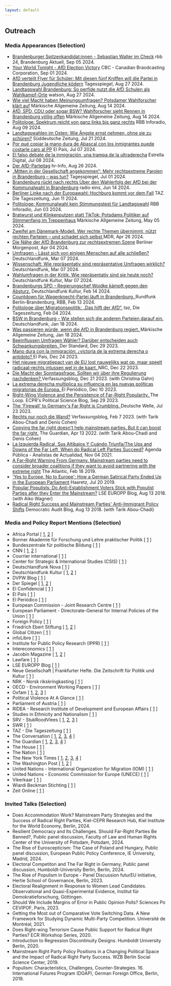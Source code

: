 ```yaml
---
layout: default
---
```

<h2>Outreach</h2>


<h3>Media Appearances (Selection)</h3>

<ul>

<li><a href= "https://www.rbb-online.de/brandenburgaktuell/archiv/20240905_1930/5.html">Brandenburger Spitzenkandidat:innen - Sebastian Walter im Check</a> <it>rbb 24, Brandenburg Aktuell</it>, Sep 05 2024.</li>

<li><a href= "https://www.cbc.ca/listen/live-radio/1-8-your-world-tonight">Your World Tonight - AfD Election Victory</a> <it>CBC - Canadian Braodcasting Corporation</it>, Sep 01 2024.</li>

<li><a href= "https://www.tagesspiegel.de/potsdam/brandenburg/afd-verteilt-flyer-fur-schuler-mit-diesen-funf-kniffen-will-die-partei-in-brandenburg-jugendliche-kodern-12245951.html">AfD verteilt Flyer für Schüler: Mit diesen fünf Kniffen will die Partei in Brandenburg Jugendliche ködern</a> <it>Tagesspiegel</it>, Aug 27 2024.</li>

<li><a href= "https://politik.watson.de/politik/inland/128134084-brandenburg-landtagswahl-so-perfide-nutzt-die-afd-schulen-als-wahlkampf-orte">
Landtagswahl Brandenburg: So perfide nutzt die AfD Schulen als Wahlkampf-Orte</a> <it>watson</it>, Aug 27 2024.</li>

<li><a href= "https://www.maz-online.de/brandenburg/einfluss-von-umfragen-auf-die-landtagswahl-in-brandenburg-forscher-klaert-auf-YJ4UFV5QSJFZLEOOLUCVDRNRKA.html">Wie viel Macht haben Meinungsumfragen? Potsdamer Wahlforscher klärt auf</a> <it>Märkische Allgemeine Zeitung</it>, Aug 14 2024.</li>

<li><a href= "https://www.maz-online.de/brandenburg/afd-spd-cdu-oder-bsw-wahlforscher-sieht-landtagswahl-in-brandenburg-voellig-offen-3ALRGBPPFZDLXHQ27MTYHSEA3Y.html">AfD, SPD, CDU oder sogar BSW? Wahlforscher sieht Rennen in Brandenburg völlig offen</a> <it>Märkische Allgemeine Zeitung</it>, Aug 14 2024.</li>

<li><a href= "https://www.inforadio.de/rubriken/interviews/2024/08/09/brandenburg-landeswahlausschuss-wahl-parteien.html">Politologe: Spektrum reicht von ganz links bis ganz rechts</a> <it>RBB Inforadio</it>, Aug 09 2024.</li>

<li><a href= "https://www.sueddeutsche.de/politik/landtagswahl-sachsen-thueringen-afd-migration-lux.Hs42cDs7DicwDHjgn9p8C8">Landtagswahlen im Osten: Wie Ängste ernst nehmen, ohne sie zu schüren?</a> <it>Süddeutsche Zeitung</it>, Jul 21 2024.</li>

<li><a href= "https://elpais.com/espana/2024-07-07/por-que-copiar-la-mano-dura-de-abascal-con-los-inmigrantes-puede-costarle-caro-al-pp.html">Por qué copiar la mano dura de Abascal con los inmigrantes puede costarle caro al PP</a> <it>El País</it>, Jul 07 2024.</li>

<li><a href= "https://www.estrelladigital.es/opinion/20240708/el-falso-debate-de-la-inmigracion-una-trampa-de-la-ultraderecha/">El falso debate de la inmigración, una trampa de la ultraderecha</a> <it>Estrella Digital</it>, Jul 08 2024.</li>

<li><a href= "">Der AfD-Parteitag</a> <it>hr-Info</it>, Aug 26 2024.</li>

<li><a href= "https://www.tagesspiegel.de/potsdam/brandenburg/mitten-in-der-gesellschaft-angekommen-mehr-rechtsextreme-parolen-in-brandenburg--was-tun-11888417.html">„Mitten in der Gesellschaft angekommen“: Mehr rechtsextreme Parolen in Brandenburg – was tun?</a> <it>Tagesspiegel</it>, Jul 01 2024.</li>

<li><a href= "https://www.radioeins.de/programm/sendungen/die_schoene_woche/_/wahlerfolg-der-afd-bei-der-kommunalwahl-in-brandenburg.html">Brandenburg rückt nach rechts Über den Wahlerfolg der AfD bei der Kommunalwahl in Brandenburg</a> <it>radio eins</it>, Jun 14 2024.</li>

<li><a href= "https://taz.de/Berliner-Linke-nach-der-Europawahl/!6013456/">Berliner Linke nach der Europawahl: Hochburg kommt vor dem Fall</a> <it>TAZ. Die Tageszeitung</it>, Jun 11 2024.</li>

<li><a href= "https://www.ardaudiothek.de/episode/berlin-und-brandenburg/politologe-kommunalwahl-kein-stimmungstest-fuer-landtagswahl/rbb24-inforadio/13450861/">Politologe: Kommunalwahl kein Stimmungstest für Landtagswahl</a> <it>RBB Inforadio</it>, Jun 03 2024.</li>

<li><a href= "https://www.maz-online.de/lokales/potsdam/kommunalwahl-2024-in-potsdam-stadtteilrundgang-und-haustuerwahlkampf-fuer-mehr-stimmen-TBNP55QR4RENFHWG4T6673VZMM.html">Bratwurst und Klinkenputzen statt TikTok: Potsdams Politiker auf Stimmenfang im Treppenhaus</a> <it>Märkische Allgemeine Zeitung</it>, May 05 2024.</li>

<li><a href= "https://www.mdr.de/wissen/psychologie-sozialwissenschaften/politische-strategie-gegen-die-afd-themen-uebernehmen-100.html">Zweifel am Dänemark-Modell. Wer rechte Themen übernimmt, nützt rechten Parteien – und schadet sich selbst </a> <it>MDR</it>, Apr 26 2024.</li>

<li><a href= "https://www.morgenpost.de/berlin/article242024164/Die-Naehe-der-AfD-Brandenburg-zur-rechtsextremen-Szene.html">Die Nähe der AfD Brandenburg zur rechtsextremen Szene</a> <it>Berliner Morgenpost</it>, Apr 04 2024.</li>

<li><a href= "https://www.deutschlandfunk.de/wackeliges-fundament-wie-repraesentativ-sind-repraesentative-umfragen-wirklich-dlf-b09611a3-100.html">Umfragen - Lässt sich von einigen Menschen auf alle schließen?</a> <it>Deutschlandfunk</it>, Mar 07 2024.</li>

<li><a href= "https://www.deutschlandfunk.de/wissenschaft-wie-repraesentativ-sind-repraesentative-umfragen-wirklich-dlf-82dd38a9-100.html">Wissenschaft: Wie repräsentativ sind repräsentative Umfragen wirklich?</a> <it>Deutschlandfunk</it>, Mar 07 2024.</li>

<li><a href= "https://www.deutschlandfunkkultur.de/wahlumfragen-in-der-kritik-wie-repraesentativ-sind-sie-heute-noch-dlf-kultur-f4d1e50d-100.html">Wahlumfragen in der Kritik. Wie repräsentativ sind sie heute noch?</a> <it>Deutschlandfunk Kultur</it>, Mar 07 2024.</li>

<li><a href= "https://www.deutschlandfunkkultur.de/brandenburgs-spd-regierungschef-woidke-kaempft-gegen-den-absturz-laenderreport-dlf-kultur-dd9b4265-100.html">Brandenburgs SPD – Regierungschef Woidke kämpft gegen den Absturz.</a> <it>Deutschlandfunk Kultur</it>, Feb 14 2024.</li>

<li><a href= "https://www.rbb24.de/politik/beitrag/2024/02/brandenburg-politi-parteien-bsw-landesverband-wagenknecht.html">Countdown für Wagenknecht-Partei läuft in Brandenburg. </a> <it>Rundfunk Berlin-Brandenburg, RBB</it>, Feb 13 2024.</li>

<li><a href= "https://taz.de/Politologe-ueber-Migrationspolitik/!5989700/"> Politologe über Migrationspolitik: „Das hilft der AfD“.</a> <it>taz, Die Tageszeitung</it>, Feb 04 2024.</li>

<li><a href= "https://www.deutschlandfunk.de/bsw-in-brandenburg-wie-stellen-sich-die-anderen-parteien-darauf-ein-dlf-62ff33ed-100.html">BSW in Brandenburg – Wie stellen sich die anderen Parteien darauf ein. </a> <it>Deutschlandfunk</it>, Jan 18 2024.</li>

<li><a href= "https://www.maz-online.de/brandenburg/was-wuerde-passieren-wenn-die-afd-in-brandenburg-regiert-7Y2OOW6MQ5HYRFIAPKEZQ5TFZQ.html">Was passieren würde, wenn die AfD in Brandenburg regiert. </a> <it>Märkische Allgemeine Zeitung</it>, Jan 18 2024.</li>

<li><a href= "https://www.derstandard.de/story/3000000198650/beeinflussen-umfragen-waehler-darueber-entscheiden-auch-schwankungsbreiten">Beeinflussen Umfragen Wähler? Darüber entscheiden auch Schwankungsbreiten. </a> <it>Der Standard</it>, Dec 29 2023.</li>

<li><a href= "https://elpais.com/internacional/2023-12-24/mano-dura-con-la-inmigracion-victoria-de-la-extrema-derecha-o-antidoto.html">Mano dura con la inmigración: ¿victoria de la extrema derecha o antídoto? </a> <it>El País</it>, Dec 24 2023.</li>

<li><a href= "https://www.nrc.nl/nieuws/2023/12/22/het-nieuwe-migratiepact-van-de-eu-lost-nauwelijks-wat-op-maar-speelt-radicaal-rechts-intussen-wel-in-de-kaart-a4185182">Het nieuwe migratiepact van de EU lost nauwelijks wat op, maar speelt radicaal-rechts intussen wel in de kaart. </a> <it>NRC</it>, Dec 22 2023.</li>

<li><a href= "https://verfassungsblog.de/die-macht-der-sonntagsfrage/">Die Macht der Sonntagsfrage. Sollten wir über ihre Regulierung nachdenken? </a> <it>Verfassungsblog</it>, Dec 21 2023. (with Christina Gahn)</li>

<li><a href= "https://www.elperiodico.com/es/internacional/20231210/extrema-derecha-multiplica-influencia-nuevas-politicas-migratorias-europa-95571964">La extrema derecha multiplica su influencia en las nuevas políticas migratorias de Europa. </a> <it>El Periódico</it>, Dec 10 2023.</li>

<li><a href= "https://theloop.ecpr.eu/right-wing-violence-and-the-persistence-of-far-right-popularity/">Right-Wing Violence and the Persistence of Far-Right Popularity. </a> <it>The Loop. ECPR's Political Science Blog</it>, Sep 29 2023.</li>

<li><a href= "https://www.dw.com/en/why-copying-the-far-right-doesnt-work-for-mainstream-parties/a-66311564">The 'Firewall' to Germany's Far Right is Crumbling.  </a> <it>Deutsche Welle</it>, Jul 23 2023.</li>

<li><a href= "https://verfassungsblog.de/rechts-nur-noch-die-wand/">Rechts nur noch die Wand?</a> <it>Verfassungsblog</it>, Feb 7 2023. (with Tarik Abou-Chadi and Denis Cohen)</li>

<li><a href= "https://www.theguardian.com/world/commentisfree/2022/apr/13/copying-far-right-doesnt-help-mainstream-parties">Copying the far right doesn't help mainstream parties. But it can boost the far right.</a> <it>The Guardian</it>, Apr 13 2022. (with Tarik Abou-Chadi and Denis Cohen)</li>

<li><a href= "https://agendapublica.elpais.com/noticia/13514/izquierda-radical-sus-altibajos-cuando-triunfa">La Izquierda Radical, Sus Altibajos Y Cuándo Triunfa/The Ups and Downs of the Far Left, When do Radical Left Parties Succeed?</a> <it>Agenda Pública - Analistas de Actualidad</it>, Nov 04 2021.</li>

<li><a href= "https://www.theatlantic.com/international/archive/2020/02/germany-afd-angela-merkel-thuringia/606541/">A Far-Right Warning From Germany. Mainstream parties need to consider broader coalitions if they want to avoid partnering with the extreme right</a> <it>The Atlantic</it>, Feb 18 2019.</li>

<li><a href= "https://www.haaretz.com/world-news/2019-07-20/ty-article-magazine/.premium/how-a-german-satirical-party-ended-up-in-the-european-parliament/0000017f-e400-d38f-a57f-e65238570000">'Yes to Europe, No to Europe': How a German Satirical Party Ended Up in the European Parliament</a> <it>Haaretz</it>, Jul 20 2019.</li>

<li><a href= "https://blogs.lse.ac.uk/europpblog/2019/08/13/popular-populists-do-anti-establishment-voters-stick-with-populist-parties-after-they-enter-the-mainstream/">Popular Populists: Do Anti-Establishment Voters Stick with Populist Parties after they Enter the Mainstream?</a> <it>LSE EUROPP Blog</it>, Aug 13 2018. (with Aiko Wagner)</li>

<li><a href= "http://www.democraticaudit.com/2018/07/24/radical-right-success-and-mainstream-parties-anti-immigrant-policy-shifts/">Radical Right Success and Mainstream Parties' Anti-Immigrant Policy Shifts</a> <it>Democratic Audit Blog</it>, Aug 13 2018. (with Tarik Abou-Chadi)</li>

</ul>

<h3>Media and Policy Report Mentions (Selection)</h3>
        
<ul> <li> Africa Portal [ <a href= "https://africaportal.org/publication/sustaining-peace-harnessing-power-south-sudanese-women/">1</a>, <a href= "https://africaportal.org/publication/towards-gender-equal-peace-counting-women-meaningful-participation/">2</a> ] </li>

<li> Bonner Akademie für Forschung und Lehre praktischer Politik [ <a href= "https://www.bapp-bonn.de/wp-content/uploads/BAPP_Publikation_Forschungsprojekt_Populismus_final.pdf">1</a> ] </li> 
				
<li> Bundeszentrale für politische Bildung [ <a href= "https://www.bpb.de/themen/rechtsextremismus/dossier-rechtsextremismus/551839/rechtsextreme-diskursstrategien/#footnote-target-3">1</a> ] </li>
				
<li> CNN [ <a href= "https://edition.cnn.com/2019/10/22/opinions/marie-yovanovitch-launches-insurrection-hunt/index.html">1</a>, <a href= "https://edition.cnn.com/2024/01/19/opinions/germany-far-right-afd-ban-hockenos/index.html">2</a> ] </li>

<li> Courrier international [ <a href= "https://www.courrierinternational.com/article/route-des-balkans-l-espace-schengen-patit-de-la-crise-migratoire">1</a> ] </li>

<li> Center for Strategic & International Studies (CSIS) [ <a href= "https://www.csis.org/analysis/elevating-women-peacebuilders-amidst-covid-19">1</a> ] </li>

<li> Deutschlandfunk Nova [ <a href= "https://ondemand-mp3.dradio.de/file/dradio/2022/04/21/deutschlandfunknova_mariupol_20220421_6d0efc11.mp3">1</a> ] </li>

<li> Deutschlandfunk Kultur [ <a href= "https://www.deutschlandfunkkultur.de/stimmenfang-am-rechten-rand-lohnt-sich-nicht-dlf-kultur-b8cde89c-100.html">1</a>, <a href= "https://www.deutschlandfunkkultur.de/wahrnehmungsluecke-deshalb-sind-umfrageergebnisse-keine-wahlergebnisse-dlf-kultur-6cf54334-100.html">2</a> ] </li>

<li> DVPW Blog [ <a href= "https://www.dvpw.de/blog/schwaecht-eine-programmatische-annaeherung-der-unionsparteien-an-die-afd-den-wahlerfolg-der-rechtspopulisten-eher-nicht-ein-beitrag-von-marc-debus">1</a> ] </li>

<li> Der Spiegel [ <a href="https://www.spiegel.de/wissenschaft/mensch/alternative-fuer-deutschland-politikstil-please-staerke-die-afd-a-a6a6b50c-2944-4674-acdc-446eff3f93d1">1</a>, <a href="https://www.spiegel.de/wissenschaft/mensch/rechtsextremismus-die-forschung-zeigt-wie-man-die-afd-kleinkriegt-kolumne-a-3c7e1a1d-e9f8-4d1d-a0b7-f5d457f8eb98?sara_ref=re-so-app-sh">2</a> ] </li>

<li> El Confidencial [ <a href= "https://blogs.elconfidencial.com/espana/tribuna/2022-08-22/dos-revoluciones-preocupar-centroderecha_3478192">1</a> ] </li>

<li> El País [ <a href= "https://agendapublica.elpais.com/noticia/18704/amenaza-al-equilibrio-politico-aleman">1</a> ] </li>

<li> El Periódico [ <a href= "https://www.elperiodico.cat/ca/societat/20230618/guia-detectar-desmuntar-discurs-odi-88750605">1</a> ] </li>

<li> European Commission - Joint Research Centre [ <a href= "https://op.europa.eu/en/publication-detail/-/publication/ef4a0bc1-5763-11ee-9220-01aa75ed71a1">1</a> ] </li>

<li> European Parliament - Directorate-General for Internal Policies of the Union [ <a href= "https://op.europa.eu/en/publication-detail/-/publication/4779627d-90ad-11e9-9369-01aa75ed71a1/language-en/format-PDF/source-127484602">1</a> ] </li>

<li> Foreign Policy [ <a href= "https://foreignpolicy.com/2023/11/01/the-far-right-is-winning-europes-immigration-debate/">1</a> ] </li>

<li> Friedrich Ebert Stiftung [ <a href= "https://library.fes.de/pdf-files/bueros/stockholm/21030.pdf">1</a>, <a href= "https://library.fes.de/pdf-files/a-p-b/18074.pdf">2</a> ] </li>

<li> Global Citizen [ <a href= "https://www.globalcitizen.org/en/content/how-women-and-girls-are-disproportionately-affecte/">1</a> ] </li>

<li> infoLibre [ <a href= "https://www.infolibre.es/politica/casos-estudios-reacciones-explican-pacto-migratorio-no-debilita-contrario-extrema-derecha_1_1763922.html">1</a> ] </li>

<li> Institute for Public Policy Research (IPPR) [ <a href= "https://www.ippr.org/research/publications/road-to-renewal">1</a> ] </li>

<li> Intereconomics [ <a href= "https://www.intereconomics.eu/contents/year/2024/number/2/article/the-far-right-and-the-2024-european-elections.html">1</a> ] </li>

<li> Jacobin Magazine [ <a href= "https://jacobin.com/2022/05/denmark-far-right-vandalism-left-wing-artworks-situationists-jorn-asger-hard-line/">1</a>, <a href="https://jacobin.de/artikel/wo-liegt-das-potenzial-einer-wagenknecht-partei-gruendung-linke-konservative-carsten-braband/">2</a> ] </li>

<li> Lawfare [ <a href= "https://www.lawfaremedia.org/article/why-focus-gender-increases-national-security">1</a> ] </li>

<li> LSE EUROPP Blog [ <a href= "https://blogs.lse.ac.uk/europpblog/2021/07/08/there-is-little-evidence-european-integration-has-created-a-representation-gap-between-politicians-and-voters/">1</a> ] </li>

<li> Neue Gesellschaft | Frankfurter Hefte. Die Zeitschrift für Politik und Kultur [ <a href= "https://www.frankfurter-hefte.de/artikel/annaehern-oder-abgrenzen-3864/">1</a> ] </li>

<li> NRK - Norsk rikskringkasting [ <a href= "https://www.nrk.no/trondelag/sann-blir-samfunnet-pavirka-av-kvinnelige-ledere-1.16627349">1</a> ] </li>

<li> OECD - Environment Working Papers [ <a href= "https://www.oecd-ilibrary.org/environment/women-s-leadership-in-environmental-action_f0038d22-en">1</a> ] </li>

<li> Oxfam [ <a href= "https://policy-practice.oxfam.org/resources/achieving-sustainable-development-goals-5-and-6-the-case-for-gender-transformat-620967/">1</a>, <a href= "https://policy-practice.oxfam.org/resources/the-gendered-impact-of-explosive-weapons-use-in-populated-areas-in-yemen-620909/">2</a>, <a href= "https://policy-practice.oxfam.org/resources/women-in-conflict-zones-620690/">3</a> ] </li>

<li> Political Violence At A Glance [ <a href= "https://politicalviolenceataglance.org/2023/01/26/the-colombian-government-and-the-eln-rebels-are-negotiating-again-women-need-a-seat-at-the-table/">1</a> ] </li>

<li> Parliament of Austria [ <a href= "https://www.parlament.gv.at/aktuelles/mediathek/XXVII/VER/202?TS=1705928552">1</a> ] </li>

<li> RIDEA - Research Institute of Development and European Affairs [ <a href= "http://www.ridea-ks.org/uploads/ShapingPeace.pdf">1</a> ] </li>

<li> Studies in Ethnicity and Nationalism [ <a href= "https://senjournal.co.uk/2022/07/10/blog-post-nationalism-and-welfare-chauvinism-right-wing-populism-in-europe-and-the-2022-french-presidential-elections/">1</a> ] </li>

<li> SRV - StukRoodVlees [ <a href= "https://stukroodvlees.nl/kiezer-steeds-meer-radicaal-rechts/">1</a>, <a href= "https://stukroodvlees.nl/open-deur-of-isoleren-imiteren/">2</a>, <a href= "https://stukroodvlees.nl/episode-120-the-clusterfk-of-the-mainstream-right-with-tarik-abou-chadi/">3</a> ] </li>

<li> SWR [ <a href= "https://www.swr.de/swraktuell/baden-wuerttemberg/mannheimer-studie-uebernahme-rechter-themen-staerkt-radikale-parteien-100.html">1</a> ] </li>

<li> TAZ - Die Tageszeitung [ <a href= "https://taz.de/Studie-zu-Wahlerfolgen-rechter-Parteien/!5849870/">1</a> ] </li>

<li> The Conversation [ <a href= "https://theconversation.com/the-exclusion-of-women-in-myanmar-politics-helped-fuel-the-military-coup-154701">1</a>, <a href="https://theconversation.com/women-play-a-critical-role-in-diplomacy-and-security-so-why-arent-more-in-positions-of-power-170875">2</a>, <a href="https://theconversation.com/why-men-overwhelmingly-wear-the-uns-blue-helmets-a-former-us-ambassador-explains-why-decades-of-recruiting-women-peacekeepers-has-had-little-effect-186683">3</a>, <a href="https://theconversation.com/when-russia-and-ukraine-eventually-restart-peace-talks-involving-women-or-not-could-be-a-key-factor-in-an-agreement-actually-sticking-189207">4</a> ] </li>

<li> The Guardian [ <a href= "https://www.theguardian.com/news/2019/may/14/why-copying-the-populist-right-isnt-going-to-save-the-left">1</a>, <a href= "https://www.theguardian.com/commentisfree/2022/jul/03/as-macron-does-quiet-deals-with-le-pen-the-far-right-has-france-in-its-grip">2</a>, <a href= "https://www.theguardian.com/world/2023/nov/26/far-right-normalised-mainstream-parties-geert-wilders-dutch">3</a>, <a href= "https://www.theguardian.com/commentisfree/2024/apr/15/reform-uk-rishi-sunak-netherlands-europe-tories">4</a> ] </li>

<li> The House [ <a href= "https://www.politicshome.com/thehouse/article/professor-see-now-polling">1</a> ] </li>

<li> The Nation [ <a href= "https://www.thenation.com/article/world/strategies-defeat-afd-germany/">1</a> ] </li>

<li> The New York Times [ <a href= "https://www.nytimes.com/interactive/2019/06/26/opinion/sunday/republican-platform-far-right.html">1</a>, <a href= "https://www.nytimes.com/2023/02/08/opinion/germany-far-right-afd.html">2</a>, <a href= "https://www.nytimes.com/2023/12/05/opinion/climate-change-europe-conservatives.html">3</a>, <a href= "https://www.nytimes.com/2024/01/31/opinion/biden-border-immigration.html">4</a> ] </li>

<li> The Washington Post [ <a href= "https://www.washingtonpost.com/opinions/2019/09/04/why-germany-europe-cant-afford-accommodate-radical-right/">1</a>, <a href= "https://www.washingtonpost.com/politics/2021/07/15/countries-different-colombia-lebanon-lgbtq-advocates-are-helping-lead-protests-build-peace/">2</a> ] </li>

<li> United Nations - International Organization for Migration (IOM) [ <a href= "https://publications.iom.int/system/files/pdf/wmr_2020.pdf">1</a> ] </li>

<li> United Nations - Economic Commission for Europe (UNECE)
[ <a href= "https://unece.org/info/publications/pub/359183">1</a> ] </li>

<li> Vikerkaar [ <a href= "https://www.vikerkaar.ee/archives/29872">1</a> ] </li>

<li> Wiardi Beckman Stichting [ <a href= "https://wbs.nl/publicaties/economisch-links-groen-en-progressief#_ednref9">1</a> ] </li>

<li> Zeit Online [ <a href= "https://www.zeit.de/news/2022-04/21/studie-uebernahme-rechter-themen-staerkt-radikale-parteien">1</a> ] </li>

</ul>





<h3>Invited Talks (Selection)</h3>
        
<ul>
<li>Does Accommodation Work? Mainstream Party Strategies and the Success of
Radical Right Parties, <it>Kiel-CEPR Research Hub, Kiel Institute for the World Economy</it>, Berlin, 2024.</li>
<li>Resilient Democracy and Its Challenges. Should Far-Right Parties Be Banned?, Public panel discussion, <it>Faculty of Law and Human Rights Center of the University of Potsdam</it>, Potsdam, 2024.</li>
<li>The Rise of Euroscepticism: The Case of Poland and Hungary, Public panel discussion, <it>European Public Policy Conference, IE University</it>, Madrid, 2024.</li>
<li>Electoral Competiton and The Far Right in Germany, Public panel discussion, <it>Humboldt-University Berlin</it>, Berlin, 2024.</li>
<li>The Rise of Populism in Europe - Panel Discussion <it>futurEU initiative, Hertie School of Governance</it>, Berlin, 2023.</li>
<li>Electoral Realignment in Response to Women Lead Candidates. Observational and Quasi-Experimental Evidence, <it>Institut für Demokratieforschung</it>, Göttingen.</li>
<li>Should We Include Margins of Error in Public Opinion Polls? <it>Sciences Po CEVIPOF</it>, Paris, 2023.</li>
<li>Getting the Most out of Comparative Vote Switching Data. A New Framework for Studying Dynamic Multi-Party Competition. <it>Université de Montréal</it>, 2021.</li>
<li>Does Right-wing Terrorism Cause Public Support for Radical Right Parties? <it>ECR Workshop Series</it>, 2020.</li>
<li>Introduction to Regression Discontinuity Designs. <it>Humboldt University Berlin</it>, 2020.</li>
<li>Mainstream Right Party Policy Positions in a Changing Political Space and the Impact of Radical Right Party Success. <it>WZB Berlin Social Science Center, 2019.</it></li>
<li>Populism: Characteristics, Challenges, Counter-Strategies. <it>16. International Futures Program (DGAP), German Foreign Office, Berlin, 2019.</it></li>
</ul>

